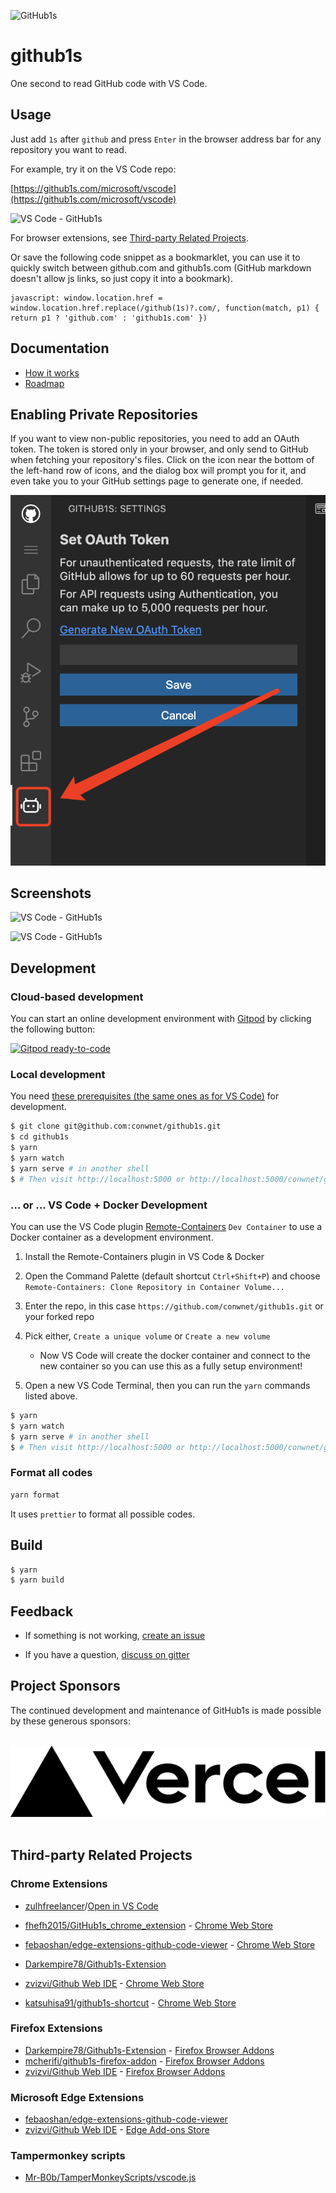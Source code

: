 ![GitHub1s](https://raw.githubusercontent.com/conwnet/github1s/master/resources/images/logo.png)

# github1s

One second to read GitHub code with VS Code.

## Usage

Just add `1s` after `github` and press `Enter` in the browser address bar for any repository you want to read.

For example, try it on the VS Code repo:

[https://github1s.com/microsoft/vscode](https://github1s.com/microsoft/vscode)

![VS Code - GitHub1s](https://raw.githubusercontent.com/conwnet/github1s/master/resources/images/vs-code-github1s.png)

For browser extensions, see [Third-party Related Projects](https://github.com/conwnet/github1s#third-party-related-projects).

Or save the following code snippet as a bookmarklet, you can use it to quickly switch between github.com and github1s.com (GitHub markdown doesn't allow js links, so just copy it into a bookmark).

```
javascript: window.location.href = window.location.href.replace(/github(1s)?.com/, function(match, p1) { return p1 ? 'github.com' : 'github1s.com' })
```

## Documentation

- [How it works](https://github.com/conwnet/github1s/blob/master/docs/guide.md)
- [Roadmap](https://github.com/conwnet/github1s/projects/1)

## Enabling Private Repositories

If you want to view non-public repositories, you need to add an OAuth token. The token is stored only in your browser, and only send to GitHub when fetching your repository's files. Click on the icon near the bottom of the left-hand row of icons, and the dialog box will prompt you for it, and even take you to your GitHub settings page to generate one, if needed.

![VS Code - GitHub1s](https://raw.githubusercontent.com/timbaileyjones/github1s/master/resources/images/auth-token.png)

## Screenshots

![VS Code - GitHub1s](https://raw.githubusercontent.com/mohitjaisal/github1s/master/resources/images/Github1sDemo1.gif)

![VS Code - GitHub1s](https://raw.githubusercontent.com/conwnet/github1s/master/resources/images/demo.png)

## Development

### Cloud-based development

You can start an online development environment with [Gitpod](https://www.gitpod.io) by clicking the following button:

[![Gitpod ready-to-code](https://img.shields.io/badge/Gitpod-ready--to--code-blue?logo=gitpod)](https://gitpod.io/#https://github.com/conwnet/github1s)

### Local development

You need [these prerequisites (the same ones as for VS Code)](https://github.com/microsoft/vscode/wiki/How-to-Contribute#prerequisites) for development.

```bash
$ git clone git@github.com:conwnet/github1s.git
$ cd github1s
$ yarn
$ yarn watch
$ yarn serve # in another shell
$ # Then visit http://localhost:5000 or http://localhost:5000/conwnet/github1s once the build is completed.
```

### ... or ... VS Code + Docker Development

You can use the VS Code plugin [Remote-Containers](https://marketplace.visualstudio.com/items?itemName=ms-vscode-remote.remote-containers) `Dev Container` to use a Docker container as a development environment.

1. Install the Remote-Containers plugin in VS Code & Docker
2. Open the Command Palette (default shortcut `Ctrl+Shift+P`) and choose `Remote-Containers: Clone Repository in Container Volume...`
3. Enter the repo, in this case `https://github.com/conwnet/github1s.git` or your forked repo
4. Pick either, `Create a unique volume` or `Create a new volume`

   - Now VS Code will create the docker container and connect to the new container so you can use this as a fully setup environment!

5. Open a new VS Code Terminal, then you can run the `yarn` commands listed above.

```bash
$ yarn
$ yarn watch
$ yarn serve # in another shell
$ # Then visit http://localhost:5000 or http://localhost:5000/conwnet/github1s once the build is completed.
```

### Format all codes

```bash
yarn format
```

It uses `prettier` to format all possible codes.

## Build

```bash
$ yarn
$ yarn build
```

## Feedback

- If something is not working, [create an issue](https://github.com/conwnet/github1s/issues/new)

- If you have a question, [discuss on gitter](https://gitter.im/conwnet/github1s)

## Project Sponsors

The continued development and maintenance of GitHub1s is made possible by these generous sponsors:

<br />
<a href="https://vercel.com/?utm_source=vscode-github1s&utm_campaign=oss">
	<img src="https://raw.githubusercontent.com/conwnet/github1s/master/resources/images/vercel-logo.svg">
</a>
<br /><br />

## Third-party Related Projects

### Chrome Extensions

- [zulhfreelancer](https://github.com/zulhfreelancer)/[Open in VS Code](https://chrome.google.com/webstore/detail/open-in-vs-code-github1sc/neloiopjjeflfnecdlajhopdlojlkhll)

- [fhefh2015/GitHub1s_chrome_extension](https://github.com/fhefh2015/GitHub1s_chrome_extension) - [Chrome Web Store](https://chrome.google.com/webstore/detail/github1s/lodjfmkfbfkpdhnhkcdcoonghhghbkhe)

- [febaoshan/edge-extensions-github-code-viewer](https://github.com/febaoshan/edge-extensions-github-code-viewer) - [Chrome Web Store](https://chrome.google.com/webstore/detail/github-code-viewer/ecddapgifccgblebfibdgkagfbdagjfn)

- [Darkempire78/Github1s-Extension](https://github.com/Darkempire78/Github1s-Extension)
- [zvizvi/Github Web IDE](https://github.com/zvizvi/github-web-ide) - [Chrome Web Store](https://chrome.google.com/webstore/detail/adjiklnjodbiaioggfpbpkhbfcnhgkfe)
- [katsuhisa91/github1s-shortcut](https://github.com/katsuhisa91/github1s-shortcut) - [Chrome Web Store](https://chrome.google.com/webstore/detail/shortcut-to-github1s/gfcdbodapcbfckbfpmgeldfkkgjknceo)

### Firefox Extensions

- [Darkempire78/Github1s-Extension](https://github.com/Darkempire78/Github1s-Extension) - [Firefox Browser Addons](https://addons.mozilla.org/firefox/addon/github1s-extension)
- [mcherifi/github1s-firefox-addon](https://github.com/mcherifi/github1s-firefox-addon) - [Firefox Browser Addons](https://addons.mozilla.org/firefox/addon/github1s/)
- [zvizvi/Github Web IDE](https://github.com/zvizvi/github-web-ide) - [Firefox Browser Addons](https://addons.mozilla.org/firefox/addon/github-web-ide/)

### Microsoft Edge Extensions

- [febaoshan/edge-extensions-github-code-viewer](https://github.com/febaoshan/edge-extensions-github-code-viewer)
- [zvizvi/Github Web IDE](https://github.com/zvizvi/github-web-ide) - [Edge Add-ons Store](https://microsoftedge.microsoft.com/addons/detail/akjbkjciknacicbnkfjbnlaeednpadcf)

### Tampermonkey scripts

- [Mr-B0b/TamperMonkeyScripts/vscode.js](https://github.com/Mr-B0b/TamperMonkeyScripts/blob/main/vscode.js)
